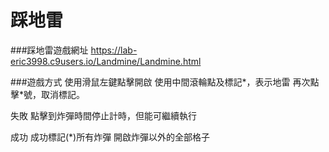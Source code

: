 # 踩地雷

###踩地雷遊戲網址
https://lab-eric3998.c9users.io/Landmine/Landmine.html

###遊戲方式
使用滑鼠左鍵點擊開啟
使用中間滾輪點及標記*，表示地雷
再次點擊*號，取消標記。

失敗
點擊到炸彈時間停止計時，但能可繼續執行

成功
成功標記(*)所有炸彈
開啟炸彈以外的全部格子